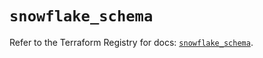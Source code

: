 # `snowflake_schema`

Refer to the Terraform Registry for docs: [`snowflake_schema`](https://registry.terraform.io/providers/snowflakedb/snowflake/2.3.0/docs/resources/schema).
